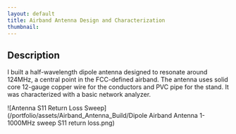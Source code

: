 ```yaml
---
layout: default
title: Airband Antenna Design and Characterization
thumbnail: 
---
```


## Description

I built a half-wavelength dipole antenna designed to resonate around 124MHz, a central point in the FCC-defined airband.
The antenna uses solid core 12-gauge copper wire for the conductors and PVC pipe for the stand. It was characterized with a basic network analyzer.

![Antenna S11 Return Loss Sweep](/portfolio/assets/Airband_Antenna_Build/Dipole Airband Antenna 1-1000MHz sweep S11 return loss.png)

